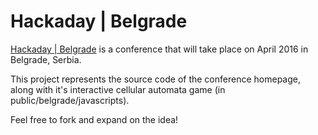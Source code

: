 # Hackaday | Belgrade 

<a href="https://hackaday.io/belgrade">Hackaday | Belgrade</a> is a conference that will take place on April 2016 in Belgrade, Serbia.

This project represents the source code of the conference homepage, along with it's interactive cellular automata game (in public/belgrade/javascripts).

Feel free to fork and expand on the idea!



